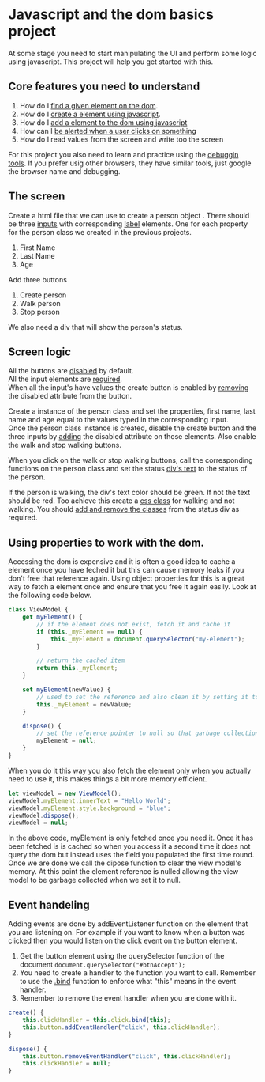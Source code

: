 # Javascript and the dom basics project
At some stage you need to start manipulating the UI and perform some logic using javascript. This project will help you get started with this.

## Core features you need to understand
1. How do I [find a given element on the dom](https://developer.mozilla.org/en-US/docs/Web/API/Document/querySelector).
1. How do I [create a element using javascript](https://developer.mozilla.org/en-US/docs/Web/API/Document/createElement).
1. How do I [add a element to the dom using javascript](https://developer.mozilla.org/en-US/docs/Web/API/Node/appendChild)
1. How can I [be alerted when a user clicks on something](https://developer.mozilla.org/en-US/docs/Web/API/EventTarget/addEventListener)
1. How do I read values from the screen and write too the screen

For this project you also need to learn and practice using the [debuggin tools](https://developers.google.com/web/tools/chrome-devtools/javascript). If you prefer usig other browsers, they have similar tools, just google the browser name and debugging.

## The screen
Create a html file that we can use to create a person object .
There should be three [inputs](https://developer.mozilla.org/en-US/docs/Web/HTML/Element/input) with corresponding [label](https://developer.mozilla.org/en-US/docs/Web/HTML/Element/label) elements.
One for each property for the person class we created in the previous projects.
1. First Name
1. Last Name
1. Age

Add three buttons

1. Create person
1. Walk person
1. Stop person

We also need a div that will show the person's status.

## Screen logic
All the buttons are [disabled](https://www.w3schools.com/tags/att_input_disabled.asp) by default.  
All the input elements are [required](https://www.w3schools.com/tags/att_input_required.asp).  
When all the input's have values the create button is enabled by [removing](https://developer.mozilla.org/en-US/docs/Web/API/Element/removeAttribute) the disabled attribute from the button.

Create a instance of the person class and set the properties, first name, last name and age equal to the values typed in the corresponding input.  
Once the person class instance is created, disable the create button and the three inputs by [adding](https://developer.mozilla.org/en-US/docs/Web/API/Element/setAttribute) the disabled attribute on those elements. Also enable the walk and stop walking buttons.

When you click on the walk or stop walking buttons, call the corresponding functions on the person class and set the status [div's text](https://developer.mozilla.org/en-US/docs/Web/API/HTMLElement/innerText) to the status of the person.

If the person is walking, the div's text color should be green. If not the text should be red. Too achieve this create a [css class](https://developer.mozilla.org/en-US/docs/Web/CSS/Class_selectors) for walking and not walking. You should [add and remove the classes](https://developer.mozilla.org/en-US/docs/Web/API/Element/classList) from the status div as required.

## Using properties to work with the dom.

Accessing the dom is expensive and it is often a good idea to cache a element once you have feched it but this can cause memory leaks if you don't free that reference again.
Using object properties for this is a great way to fetch a element once and ensure that you free it again easily.
Look at the following code below.

```js
class ViewModel {
    get myElement() {
        // if the element does not exist, fetch it and cache it
        if (this._myElement == null) {
            this._myElement = document.querySelector("my-element");
        }

        // return the cached item
        return this._myElement;
    }

    set myElement(newValue) {
        // used to set the reference and also clean it by setting it to null in the dipsose
        this._myElement = newValue;
    }

    dispose() {
        // set the reference pointer to null so that garbage collection can happen
        myElement = null;
    }
}
```

When you do it this way you also fetch the element only when you actually need to use it, this makes things a bit more memory efficient.

```js
let viewModel = new ViewModel();
viewModel.myElement.innerText = "Hello World";
viewModel.myElement.style.background = "blue";
viewModel.dispose();
viewModel = null;
```

In the above code, myElement is only fetched once you need it.
Once it has been fetched is is cached so when you access it a second time it does not query the dom but instead uses the field you populated the first time round.
Once we are done we call the dipose function to clear the view model's memory.
At this point the element reference is nulled allowing the view model to be garbage collected when we set it to null.

## Event handeling

Adding events are done by addEventListener function on the element that you are listening on.
For example if you want to know when a button was clicked then you would listen on the click event on the button element.

1. Get the button element using the querySelector function of the document `document.querySelector("#btnAccept");`
1. You need to create a handler to the function you want to call. Remember to use the [.bind](https://developer.mozilla.org/en-US/docs/Web/JavaScript/Reference/Global_objects/Function/bind) function to enforce what "this" means in the event handler.
1. Remember to remove the event handler when you are done with it.


```js
create() {
    this.clickHandler = this.click.bind(this);
    this.button.addEventHandler("click", this.clickHandler);
}

dispose() {
    this.button.removeEventHandler("click", this.clickHandler);
    this.clickHandler = null;
}
```
